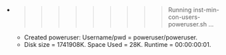 * >>>>>>>>> Running inst-min-con-users-poweruser.sh ...
  * Created poweruser: Username/pwd = poweruser/poweruser.
  * Disk size = 1741908K. Space Used = 28K. Runtime = 00:00:00:01.
